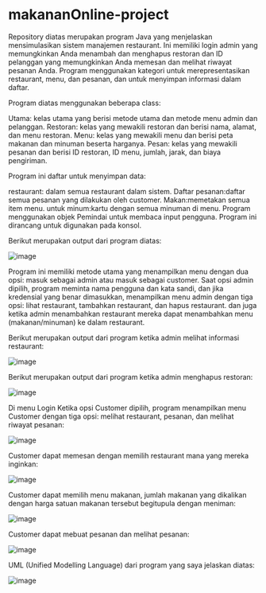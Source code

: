 # makananOnline-project
Repository diatas merupakan program Java yang menjelaskan mensimulasikan sistem manajemen restaurant. Ini memiliki login admin yang memungkinkan Anda menambah dan menghapus restoran  dan ID pelanggan yang memungkinkan Anda memesan dan melihat riwayat pesanan Anda. Program menggunakan kategori untuk merepresentasikan restaurant, menu, dan pesanan, dan untuk menyimpan informasi dalam daftar. 

Program diatas menggunakan beberapa class:

Utama: kelas utama yang berisi metode utama dan metode menu admin dan pelanggan. Restoran: kelas yang mewakili restoran dan berisi nama, alamat, dan menu restoran. Menu: kelas yang mewakili menu dan berisi peta makanan dan minuman beserta harganya. Pesan: kelas yang mewakili pesanan dan berisi ID restoran, ID menu, jumlah, jarak, dan biaya pengiriman.

Program ini daftar untuk menyimpan data:

restaurant: dalam semua restaurant dalam sistem. Daftar pesanan:daftar semua pesanan yang dilakukan oleh customer. Makan:memetakan semua item menu. untuk minum:kartu dengan semua minuman di menu. Program menggunakan objek Pemindai untuk membaca input pengguna. Program ini dirancang untuk digunakan pada konsol. 

Berikut merupakan output dari program diatas:

![image](https://user-images.githubusercontent.com/113492364/232665893-6a3d7aa5-f7ee-4df6-b543-8c8347ba5042.png)

Program ini memiliki metode utama yang menampilkan menu dengan dua opsi: masuk sebagai admin atau masuk sebagai customer. Saat opsi admin dipilih, program meminta nama pengguna dan kata sandi, dan jika kredensial yang benar dimasukkan, menampilkan menu admin dengan tiga opsi: lihat restaurant, tambahkan restaurant, dan hapus restaurant. dan juga ketika admin menambahkan restaurant mereka dapat menambahkan menu (makanan/minuman) ke dalam restaurant.

Berikut merupakan output dari program ketika admin melihat informasi restaurant:

![image](https://user-images.githubusercontent.com/113492364/232665963-bc160e5a-13b9-4a61-a9b9-31b32d32ab59.png)

Berikut merupakan output dari program ketika admin menghapus restoran:

![image](https://user-images.githubusercontent.com/113492364/232666004-7d38df09-61b3-494e-900f-786aae221f78.png)

Di menu Login Ketika opsi Customer dipilih, program menampilkan menu Customer dengan tiga opsi: melihat restaurant, pesanan, dan melihat riwayat pesanan:

![image](https://user-images.githubusercontent.com/113492364/232666047-60c57703-6045-4d7a-8b88-2de6131450fc.png)

Customer dapat memesan dengan memilih restaurant mana yang mereka inginkan:

![image](https://user-images.githubusercontent.com/113492364/232666076-f2539c39-fb57-4ea4-8032-b1021c26f583.png)

Customer dapat memilih menu makanan, jumlah makanan yang dikalikan dengan harga satuan makanan tersebut begitupula dengan meniman:

![image](https://user-images.githubusercontent.com/113492364/232666107-34615f12-b3cb-4752-b5ba-b57e80f3f3d0.png)

Customer dapat mebuat pesanan dan melihat pesanan:

![image](https://user-images.githubusercontent.com/113492364/232666133-2c93c06f-4d06-4728-a7fb-0a9a50302ae2.png)

UML (Unified Modelling Language) dari program yang saya jelaskan diatas:

![image](https://user-images.githubusercontent.com/113492364/232701461-54d8b5da-2e00-48e4-a355-9431a39e7cef.png)

